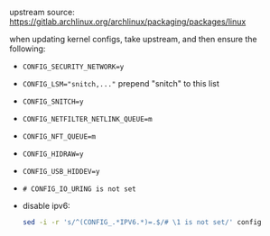 upstream source: https://gitlab.archlinux.org/archlinux/packaging/packages/linux

when updating kernel configs, take upstream, and then ensure the following:

- `CONFIG_SECURITY_NETWORK=y`

- `CONFIG_LSM="snitch,..."` prepend "snitch" to this list

- `CONFIG_SNITCH=y`

- `CONFIG_NETFILTER_NETLINK_QUEUE=m`

- `CONFIG_NFT_QUEUE=m`

- `CONFIG_HIDRAW=y`

- `CONFIG_USB_HIDDEV=y`

- `# CONFIG_IO_URING is not set`

- disable ipv6:
  ```bash
  sed -i -r 's/^(CONFIG_.*IPV6.*)=.$/# \1 is not set/' config
  ```
